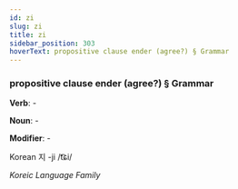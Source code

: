 ```yaml
---
id: zi
slug: zi
title: zi
sidebar_position: 303
hoverText: propositive clause ender (agree?) § Grammar
---
```


### propositive clause ender (agree?) § Grammar

**Verb**: -

**Noun**: -

**Modifier**: -

Korean 지 -ji /t͡ɕi/

*Koreic Language Family*